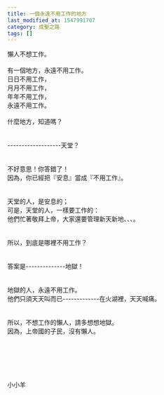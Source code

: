 ```yaml
---
title: 一個永遠不用工作的地方
last_modified_at: 1547991707
category: 成聖之路
tags: []
---
```


<p>懶人不想工作。<br/><br/>有一個地方，永遠不用工作。<br/>日日不用工作，<br/>月月不用工作，<br/>年年不用工作，<br/>永遠不用工作。<br/><br/><!--more-->什麼地方，知道嗎？<br/><br/><br/>-------------------天堂？<br/><br/><br/>不好意思！你答錯了！<br/>因為，你已經把『安息』當成『不用工作』。<br/><br/><br/>天堂的人，是安息的；<br/>可是，天堂的人，一樣要工作的：<br/>他們忙著敬拜上帝，大家還要管理新天新地、、、。<br/><br/><br/>所以，到底是哪裡不用工作？<br/><br/><br/>答案是--------------地獄！<br/><br/><br/>地獄的人，永遠不用工作。<br/>他們只須天天叫而已-------------在火湖裡，天天喊痛。<br/><br/><br/>所以，不想工作的懶人，請多想想地獄。<br/>因為，上帝國的子民，沒有懶人。<br/><br/><br/><br/><br/><br/><br/>小小羊<br/><br/><br/><br/><br/><br/>
</p>